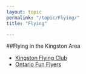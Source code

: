 ```yaml
---
layout: topic
permalink: "/topic/Flying/"
title: "Flying"

---
```


##Flying in the Kingston Area
* <a href="http://www.kingstonflyingclub.com/">Kingston Flying Club</a>
* <a href="http://www.offtraining.com/">Ontario Fun Flyers</a>

